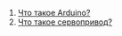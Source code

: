 1. [Что такое Arduino?](ROBO-HAND_BEGINNER/Description/Arduino.md)
2. [Что такое сервопривод?](ROBO-HAND_BEGINNER/Description/ServoMotor.md)
